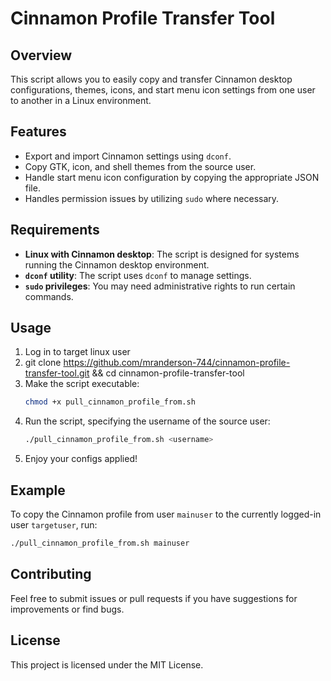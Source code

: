 # Cinnamon Profile Transfer Tool

## Overview
This script allows you to easily copy and transfer Cinnamon desktop configurations, themes, icons, and start menu icon settings from one user to another in a Linux environment.

## Features
- Export and import Cinnamon settings using `dconf`.
- Copy GTK, icon, and shell themes from the source user.
- Handle start menu icon configuration by copying the appropriate JSON file.
- Handles permission issues by utilizing `sudo` where necessary.

## Requirements
- **Linux with Cinnamon desktop**: The script is designed for systems running the Cinnamon desktop environment.
- **`dconf` utility**: The script uses `dconf` to manage settings.
- **`sudo` privileges**: You may need administrative rights to run certain commands.

## Usage
1. Log in to target linux user
2. git clone https://github.com/mranderson-744/cinnamon-profile-transfer-tool.git && cd cinnamon-profile-transfer-tool
3. Make the script executable:
   ```bash
   chmod +x pull_cinnamon_profile_from.sh
   ```
4. Run the script, specifying the username of the source user:
   ```bash
   ./pull_cinnamon_profile_from.sh <username>
   ```
5. Enjoy your configs applied!

## Example
To copy the Cinnamon profile from user `mainuser` to the currently logged-in user `targetuser`, run:
```bash
./pull_cinnamon_profile_from.sh mainuser 
```

## Contributing
Feel free to submit issues or pull requests if you have suggestions for improvements or find bugs.

## License
This project is licensed under the MIT License.

